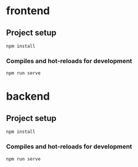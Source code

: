 # frontend

## Project setup
```
npm install
```

### Compiles and hot-reloads for development
```
npm run serve
```

# backend

## Project setup
```
npm install
```

### Compiles and hot-reloads for development
```
npm run serve
```
